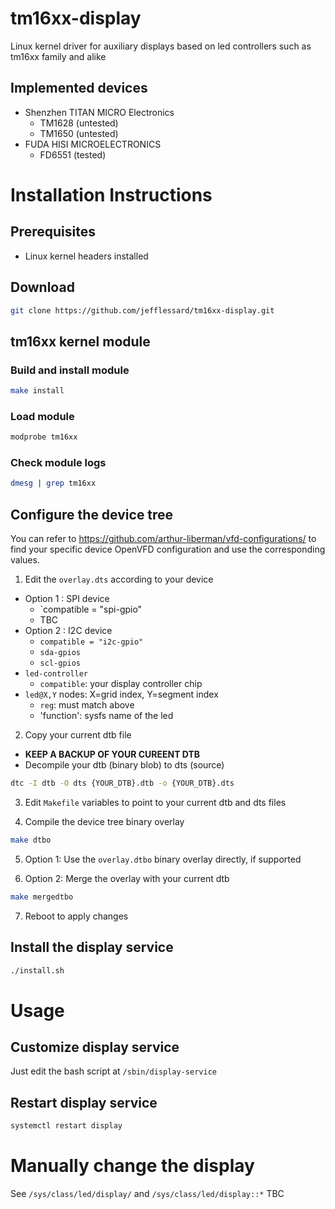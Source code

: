 # tm16xx-display
Linux kernel driver for auxiliary displays based on led controllers such as tm16xx family and alike

## Implemented devices
* Shenzhen TITAN MICRO Electronics
  * TM1628 (untested)
  * TM1650 (untested)
* FUDA HISI MICROELECTRONICS
  * FD6551 (tested)

# Installation Instructions

## Prerequisites
* Linux kernel headers installed

## Download
```sh
git clone https://github.com/jefflessard/tm16xx-display.git
```

## tm16xx kernel module
### Build and install module
```sh
make install
```

### Load module
```sh
modprobe tm16xx
```

### Check module logs
```sh
dmesg | grep tm16xx
```

## Configure the device tree
You can refer to https://github.com/arthur-liberman/vfd-configurations/ to find your specific device OpenVFD configuration and use the corresponding values.

1. Edit the `overlay.dts` according to your device
  * Option 1 : SPI device
    * `compatible = "spi-gpio"
    * TBC
  * Option 2 : I2C device
    * `compatible = "i2c-gpio"`
    * `sda-gpios` 
    * `scl-gpios`
  * `led-controller`
    * `compatible`: your display controller chip
  * `led@X,Y` nodes: X=grid index, Y=segment index
    * `reg`: must match <X Y> above
    * 'function': sysfs name of the led

2. Copy your current dtb file
  * **KEEP A BACKUP OF YOUR CUREENT DTB**
  * Decompile your dtb (binary blob) to dts (source)
```sh
dtc -I dtb -O dts {YOUR_DTB}.dtb -o {YOUR_DTB}.dts
```

3. Edit `Makefile` variables to point to your current dtb and dts files

4. Compile the device tree binary overlay
```sh
make dtbo
```

5. Option 1: Use the `overlay.dtbo` binary overlay directly, if supported

6. Option 2: Merge the overlay with your current dtb
```sh
make mergedtbo
```

7. Reboot to apply changes

## Install the display service
```sh
./install.sh
```

# Usage

## Customize display service
Just edit the bash script at `/sbin/display-service`

## Restart display service
```sh
systemctl restart display
```

# Manually change the display
See `/sys/class/led/display/` and `/sys/class/led/display::*`
TBC
